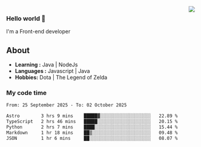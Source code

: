 <img align='right' src="https://github-readme-stats.vercel.app/api?username=jumodada&show_icons=true&theme=vue">

### Hello world 👋

I'm a Front-end developer 
    
## About
-  **Learning :** Java | NodeJs
-  **Languages :** Javascript | Java
-  **Hobbies:** Dota | The Legend of Zelda

### My code time

<!--START_SECTION:waka-->

```txt
From: 25 September 2025 - To: 02 October 2025

Astro        3 hrs 9 mins    █████▓░░░░░░░░░░░░░░░░░░░   22.89 %
TypeScript   2 hrs 46 mins   █████░░░░░░░░░░░░░░░░░░░░   20.15 %
Python       2 hrs 7 mins    ████░░░░░░░░░░░░░░░░░░░░░   15.44 %
Markdown     1 hr 18 mins    ██▒░░░░░░░░░░░░░░░░░░░░░░   09.48 %
JSON         1 hr 6 mins     ██░░░░░░░░░░░░░░░░░░░░░░░   08.07 %
```

<!--END_SECTION:waka-->
